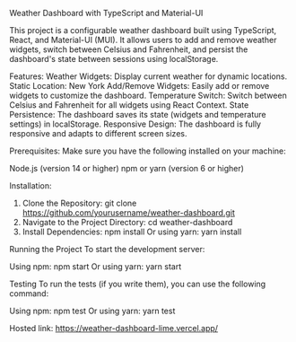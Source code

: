 Weather Dashboard with TypeScript and Material-UI

This project is a configurable weather dashboard built using TypeScript, React, and Material-UI (MUI). It allows users to add and remove weather widgets, switch between Celsius and Fahrenheit, and persist the dashboard's state between sessions using localStorage.

Features:
Weather Widgets: Display current weather for dynamic locations.
Static Location: New York
Add/Remove Widgets: Easily add or remove widgets to customize the dashboard.
Temperature Switch: Switch between Celsius and Fahrenheit for all widgets using React Context.
State Persistence: The dashboard saves its state (widgets and temperature settings) in localStorage.
Responsive Design: The dashboard is fully responsive and adapts to different screen sizes.

Prerequisites:
Make sure you have the following installed on your machine:

Node.js (version 14 or higher)
npm or yarn (version 6 or higher)

Installation:

1. Clone the Repository: git clone https://github.com/yourusername/weather-dashboard.git
2. Navigate to the Project Directory: cd weather-dashboard
3. Install Dependencies: npm install Or using yarn: yarn install

Running the Project
To start the development server:

Using npm: npm start Or using yarn: yarn start

Testing
To run the tests (if you write them), you can use the following command:

Using npm: npm test Or using yarn: yarn test

Hosted link: https://weather-dashboard-lime.vercel.app/
